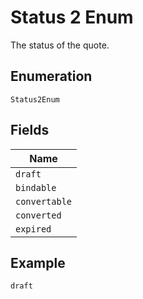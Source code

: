 
# Status 2 Enum

The status of the quote.

## Enumeration

`Status2Enum`

## Fields

| Name |
|  --- |
| `draft` |
| `bindable` |
| `convertable` |
| `converted` |
| `expired` |

## Example

```
draft
```

